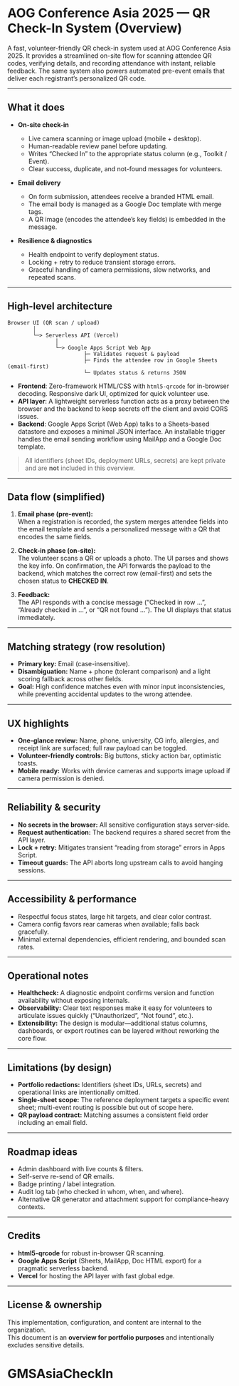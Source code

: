 # AOG Conference Asia 2025 — QR Check-In System (Overview)

A fast, volunteer-friendly QR check-in system used at AOG Conference Asia 2025. It provides a streamlined on-site flow for scanning attendee QR codes, verifying details, and recording attendance with instant, reliable feedback. The same system also powers automated pre-event emails that deliver each registrant’s personalized QR code.

---

## What it does

- **On-site check-in**
  - Live camera scanning or image upload (mobile + desktop).
  - Human-readable review panel before updating.
  - Writes “Checked In” to the appropriate status column (e.g., Toolkit / Event).
  - Clear success, duplicate, and not-found messages for volunteers.

- **Email delivery**
  - On form submission, attendees receive a branded HTML email.
  - The email body is managed as a Google Doc template with merge tags.
  - A QR image (encodes the attendee’s key fields) is embedded in the message.

- **Resilience & diagnostics**
  - Health endpoint to verify deployment status.
  - Locking + retry to reduce transient storage errors.
  - Graceful handling of camera permissions, slow networks, and repeated scans.

---

## High-level architecture

```
Browser UI (QR scan / upload)
        │
        └─> Serverless API (Vercel)
               │
               └─> Google Apps Script Web App
                        ├─ Validates request & payload
                        ├─ Finds the attendee row in Google Sheets (email-first)
                        └─ Updates status & returns JSON
```

- **Frontend**: Zero-framework HTML/CSS with `html5-qrcode` for in-browser decoding. Responsive dark UI, optimized for quick volunteer use.
- **API layer**: A lightweight serverless function acts as a proxy between the browser and the backend to keep secrets off the client and avoid CORS issues.
- **Backend**: Google Apps Script (Web App) talks to a Sheets-based datastore and exposes a minimal JSON interface. An installable trigger handles the email sending workflow using MailApp and a Google Doc template.

> All identifiers (sheet IDs, deployment URLs, secrets) are kept private and are **not** included in this overview.

---

## Data flow (simplified)

1. **Email phase (pre-event):**  
   When a registration is recorded, the system merges attendee fields into the email template and sends a personalized message with a QR that encodes the same fields.

2. **Check-in phase (on-site):**  
   The volunteer scans a QR or uploads a photo. The UI parses and shows the key info. On confirmation, the API forwards the payload to the backend, which matches the correct row (email-first) and sets the chosen status to **CHECKED IN**.

3. **Feedback:**  
   The API responds with a concise message (“Checked in row …”, “Already checked in …”, or “QR not found …”). The UI displays that status immediately.

---

## Matching strategy (row resolution)

- **Primary key:** Email (case-insensitive).
- **Disambiguation:** Name + phone (tolerant comparison) and a light scoring fallback across other fields.
- **Goal:** High confidence matches even with minor input inconsistencies, while preventing accidental updates to the wrong attendee.

---

## UX highlights

- **One-glance review:** Name, phone, university, CG info, allergies, and receipt link are surfaced; full raw payload can be toggled.
- **Volunteer-friendly controls:** Big buttons, sticky action bar, optimistic toasts.
- **Mobile ready:** Works with device cameras and supports image upload if camera permission is denied.

---

## Reliability & security

- **No secrets in the browser:** All sensitive configuration stays server-side.
- **Request authentication:** The backend requires a shared secret from the API layer.
- **Lock + retry:** Mitigates transient “reading from storage” errors in Apps Script.
- **Timeout guards:** The API aborts long upstream calls to avoid hanging sessions.

---

## Accessibility & performance

- Respectful focus states, large hit targets, and clear color contrast.
- Camera config favors rear cameras when available; falls back gracefully.
- Minimal external dependencies, efficient rendering, and bounded scan rates.

---

## Operational notes

- **Healthcheck:** A diagnostic endpoint confirms version and function availability without exposing internals.
- **Observability:** Clear text responses make it easy for volunteers to articulate issues quickly (“Unauthorized”, “Not found”, etc.).
- **Extensibility:** The design is modular—additional status columns, dashboards, or export routines can be layered without reworking the core flow.

---

## Limitations (by design)

- **Portfolio redactions:** Identifiers (sheet IDs, URLs, secrets) and operational links are intentionally omitted.
- **Single-sheet scope:** The reference deployment targets a specific event sheet; multi-event routing is possible but out of scope here.
- **QR payload contract:** Matching assumes a consistent field order including an email field.

---

## Roadmap ideas

- Admin dashboard with live counts & filters.  
- Self-serve re-send of QR emails.  
- Badge printing / label integration.  
- Audit log tab (who checked in whom, when, and where).  
- Alternative QR generator and attachment support for compliance-heavy contexts.

---

## Credits

- **html5-qrcode** for robust in-browser QR scanning.  
- **Google Apps Script** (Sheets, MailApp, Doc HTML export) for a pragmatic serverless backend.  
- **Vercel** for hosting the API layer with fast global edge.

---

## License & ownership

This implementation, configuration, and content are internal to the organization.  
This document is an **overview for portfolio purposes** and intentionally excludes sensitive details.
# GMSAsiaCheckIn

